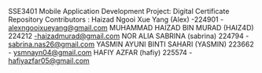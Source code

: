 SSE3401 Mobile Application Development 
Project: Digital Certificate Repository 
Contributors :
Haizad
Ngooi Xue Yang (Alex) -224901 - alexngooixueyang@gmail.com
MUHAMMAD HAIZAD BIN MURAD (HAIZ4D) 224212 -haizadmurad@gmail.com
NOR ALIA SABRINA (sabrina) 224794 - sabrina.nas26@gmail.com
YASMIN AYUNI BINTI SAHARI (YASMIN) 223662 - ysmnayn04@gmail.com
HAFIY AZFAR (hafiy) 225574 - hafiyazfar05@gmail.com
